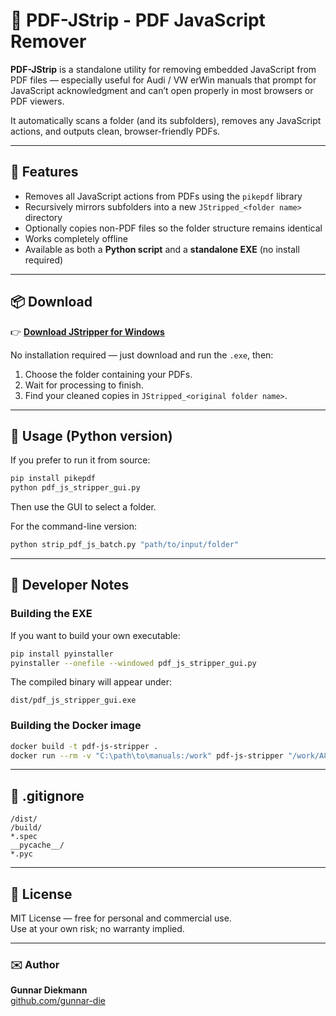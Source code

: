 # 🧰 PDF-JStrip - PDF JavaScript Remover

**PDF-JStrip** is a standalone utility for removing embedded JavaScript from PDF files — especially useful for Audi / VW erWin manuals that prompt for JavaScript acknowledgment and can’t open properly in most browsers or PDF viewers.

It automatically scans a folder (and its subfolders), removes any JavaScript actions, and outputs clean, browser-friendly PDFs.

---

## 🚀 Features

- Removes all JavaScript actions from PDFs using the `pikepdf` library  
- Recursively mirrors subfolders into a new `JStripped_<folder name>` directory  
- Optionally copies non-PDF files so the folder structure remains identical  
- Works completely offline  
- Available as both a **Python script** and a **standalone EXE** (no install required)

---

## 📦 Download

👉 [**Download JStripper for Windows**](https://github.com/gunnar-die/PDF-JStrip/releases/latest)

No installation required — just download and run the `.exe`, then:
1. Choose the folder containing your PDFs.  
2. Wait for processing to finish.  
3. Find your cleaned copies in `JStripped_<original folder name>`.

---

## 🧠 Usage (Python version)

If you prefer to run it from source:

```bash
pip install pikepdf
python pdf_js_stripper_gui.py
```
Then use the GUI to select a folder.

For the command-line version:

```bash
python strip_pdf_js_batch.py "path/to/input/folder"
```

---

## 🧰 Developer Notes

### Building the EXE
If you want to build your own executable:
```bash
pip install pyinstaller
pyinstaller --onefile --windowed pdf_js_stripper_gui.py
```
The compiled binary will appear under:
```
dist/pdf_js_stripper_gui.exe
```

### Building the Docker image
```bash
docker build -t pdf-js-stripper .
docker run --rm -v "C:\path\to\manuals:/work" pdf-js-stripper "/work/A8_Manual"
```

---

## 🧹 .gitignore
```
/dist/
/build/
*.spec
__pycache__/
*.pyc
```

---

## 🧾 License

MIT License — free for personal and commercial use.  
Use at your own risk; no warranty implied.

---

### ✉️ Author

**Gunnar Diekmann**  
[github.com/gunnar-die](https://github.com/gunnar-die)
